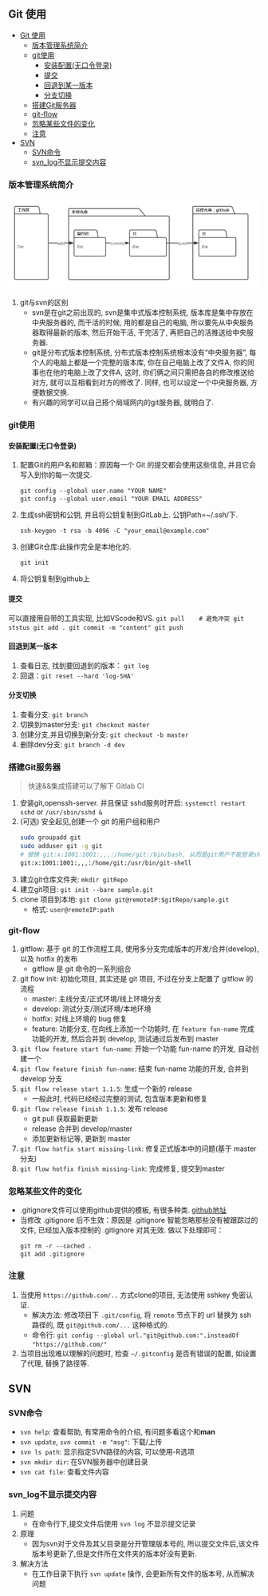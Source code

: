 ## Git 使用

<!-- TOC -->

- [Git 使用](#git-使用)
    - [版本管理系统简介](#版本管理系统简介)
    - [git使用](#git使用)
        - [安装配置(无口令登录)](#安装配置无口令登录)
        - [提交](#提交)
        - [回退到某一版本](#回退到某一版本)
        - [分支切换](#分支切换)
    - [搭建Git服务器](#搭建git服务器)
    - [git-flow](#git-flow)
    - [忽略某些文件的变化](#忽略某些文件的变化)
    - [注意](#注意)
- [SVN](#svn)
    - [SVN命令](#svn命令)
    - [svn_log不显示提交内容](#svn_log不显示提交内容)

<!-- /TOC -->


### 版本管理系统简介
![git结构](attach/git_结构.png "git结构")
1. git与svn的区别
    - svn是在git之前出现的, svn是集中式版本控制系统, 版本库是集中存放在中央服务器的, 而干活的时候, 用的都是自己的电脑, 所以要先从中央服务器取得最新的版本, 然后开始干活, 干完活了, 再把自己的活推送给中央服务器. 
    - git是分布式版本控制系统, 分布式版本控制系统根本没有“中央服务器”, 每个人的电脑上都是一个完整的版本库, 你在自己电脑上改了文件A, 你的同事也在他的电脑上改了文件A, 这时, 你们俩之间只需把各自的修改推送给对方, 就可以互相看到对方的修改了. 同样, 也可以设定一个中央服务器, 方便数据交换. 
    - 有兴趣的同学可以自己搭个局域网内的git服务器, 就明白了. 

### git使用
#### 安装配置(无口令登录)
1. 配置Git的用户名和邮箱：原因每一个 Git 的提交都会使用这些信息, 并且它会写入到你的每一次提交. 
    ````
    git config --global user.name "YOUR NAME"
    git config --global user.email "YOUR EMAIL ADDRESS"
    ````
2. 生成ssh密钥和公钥, 并且将公钥复制到GitLab上. 公钥Path=~/.ssh/下. 
    ````
    ssh-keygen -t rsa -b 4096 -C "your_email@example.com"
    ````
3. 创建Git仓库:此操作完全是本地化的. 
    ````
    git init
    ````
4. 将公钥复制到github上

#### 提交
可以直接用自带的工具实现, 比如VScode和VS. 
    ````
    git pull    # 避免冲突
    git ststus
    git add .
    git commit -m "content"
    git push
    ````

#### 回退到某一版本
1. 查看日志, 找到要回退到的版本： `git log`
2. 回退：`git reset --hard 'log-SHA'`

#### 分支切换
1. 查看分支: `git branch`
1. 切换到master分支: `git checkout master`
2. 创建分支,并且切换到新分支: `git checkout -b master`
2. 删除dev分支: `git branch -d dev`

### 搭建Git服务器
> 快速&&集成搭建可以了解下 Gitlab CI

1. 安装git,openssh-server. 并且保证 sshd服务时开启: `systemctl restart sshd` or `/usr/sbin/sshd &`
1. (可选) 安全起见,创建一个 git 的用户组和用户
    ```Bash
    sudo groupadd git
    sudo adduser git -g git
    # 替换 git:x:1001:1001:,,,:/home/git:/bin/bash, 从而是git用户不能登录shell
    git:x:1001:1001:,,,:/home/git:/usr/bin/git-shell
    ```
2. 建立git仓库文件夹: `mkdir gitRepo`
2. 建立git项目: `git init --bare sample.git`
3. clone 项目到本地: `git clone git@remoteIP:$gitRepo/sample.git`
    - 格式: `user@remoteIP:path`

### git-flow
1. gitflow: 基于 git 的工作流程工具, 使用多分支完成版本的开发/合并(develop), 以及 hotfix 的发布
    - gitflow 是 git 命令的一系列组合
1. git flow init: 初始化项目, 其实还是 git 项目, 不过在分支上配置了 gitflow 的流程
    - master: 主线分支/正式环境/线上环境分支
    - develop: 测试分支/测试环境/本地环境
    - hotfix: 对线上环境的 bug 修复
    - feature: 功能分支, 在向线上添加一个功能时, 在 `feature fun-name` 完成功能的开发, 然后合并到 develop, 测试通过后发布到 master
2. `git flow feature start fun-name`: 开始一个功能 fun-name 的开发, 自动创建一个
3. `git flow feature finish fun-name`: 结束 fun-name 功能的开发, 合并到 develop 分支
4. `git flow release start 1.1.5`: 生成一个新的 release
    - 一般此时, 代码已经经过完整的测试, 包含版本更新和修复
5. `git flow release finish 1.1.5`: 发布 release
    - git pull 获取最新更新
    - release 合并到 develop/master
    - 添加更新标记等, 更新到 master
6. `git flow hotfix start missing-link`: 修复正式版本中的问题(基于 master 分支)
7. `git flow hotfix finish missing-link`: 完成修复, 提交到master

### 忽略某些文件的变化
- .gitignore文件可以使用github提供的模板, 有很多种类. [github地址](https://github.com/github/gitignore)
- 当修改 .gitignore 后不生效：原因是 .gitignore 智能忽略那些没有被跟踪过的文件, 已经加入版本控制的 .gitignore 对其无效. 做以下处理即可：
    ````
    git rm -r --cached .
    git add .gitignore
    ````
### 注意
1. 当使用 `https://github.com/..` 方式clone的项目, 无法使用 sshkey 免密认证.
    - 解决方法: 修改项目下 `.git/config`, 将 `remote` 节点下的 url 替换为 ssh 路径的, 既 `git@github.com/...` 这种格式的.
    - 命令行: `git config --global url."git@github.com:".insteadOf "https://github.com/"`
2. 当项目出现难以理解的问题时, 检查 `~/.gitconfig` 是否有错误的配置, 如设置了代理, 替换了路径等.

## SVN
### SVN命令
- `svn help`: 查看帮助, 有常用命令的介绍, 有问题多看这个和**man**
- `svn update`, `svn commit -m "msg"`: 下载/上传
- `svn ls path`: 显示指定SVN路径的内容, 可以使用-R选项
- `svn mkdir dir`: 在SVN服务器中创建目录
- `svn cat file`: 查看文件内容

### svn_log不显示提交内容
1. 问题
    - 在命令行下,提交文件后使用 `svn log` 不显示提交记录
2. 原理
    - 因为svn对于文件及其父目录是分开管理版本号的, 所以提交文件后,该文件版本号更新了,但是文件所在文件夹的版本好没有更新.
3. 解决方法
    - 在工作目录下执行 `svn update` 操作, 会更新所有文件的版本号, 从而解决问题